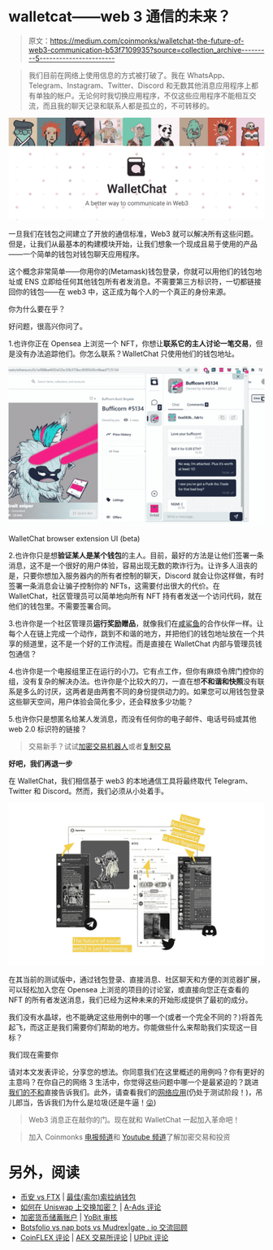 # walletcat——web 3 通信的未来？

> 原文：<https://medium.com/coinmonks/walletchat-the-future-of-web3-communication-b53f7109935?source=collection_archive---------5----------------------->

> 我们目前在网络上使用信息的方式被打破了。我在 WhatsApp、Telegram、Instagram、Twitter、Discord 和无数其他消息应用程序上都有单独的帐户。无论何时我切换应用程序，不仅这些应用程序不能相互交流，而且我的聊天记录和联系人都是孤立的，不可转移的。

![](img/bf0f13734377a1e0a54e2a2924e50721.png)

一旦我们在钱包之间建立了开放的通信标准，Web3 就可以解决所有这些问题。但是，让我们从最基本的构建模块开始，让我们想象一个现成且易于使用的产品——一个简单的钱包对钱包聊天应用程序。

这个概念非常简单——你用你的(Metamask)钱包登录，你就可以用他们的钱包地址或 ENS 立即给任何其他钱包所有者发消息。不需要第三方标识符，一切都链接回你的钱包——在 web3 中，这正成为每个人的一个真正的身份来源。

你为什么要在乎？

好问题，很高兴你问了。

1.也许你正在 Opensea 上浏览一个 NFT，你想让**联系它的主人讨论一笔交易**，但是没有办法追踪他们。你怎么联系？WalletChat 只使用他们的钱包地址。

![](img/e8e54d0d42dd13ea3cb8da6fa8230678.png)

WalletChat browser extension UI (beta)

2.也许你只是想**验证某人是某个钱包**的主人。目前，最好的方法是让他们签署一条消息，这不是一个很好的用户体验，容易出现无数的欺诈行为。让许多人沮丧的是，只要你想加入服务器内的所有者控制的聊天，Discord 就会让你这样做，有时签署一条消息会让骗子控制你的 NFTs，这需要付出很大的代价。在 WalletChat，社区管理员可以简单地向所有 NFT 持有者发送一个访问代码，就在他们的钱包里。不需要签署合同。

3.也许你是一个社区管理员**运行奖励赠品**，就像我们在[咸鲨鱼](https://www.saltysharks.io/)的合作伙伴一样。让每个人在链上完成一个动作，跳到不和谐的地方，并把他们的钱包地址放在一个共享的频道里，这不是一个好的工作流程。而是直接在 WalletChat 内部与管理员钱包通信？

4.也许你是一个电报组里正在运行的小刀。它有点工作，但你有麻烦令牌门控你的组，没有复杂的解决办法。也许你是个比较大的刀，一直在想**不和谐和快照**没有联系是多么的讨厌，这两者是由两套不同的身份提供动力的。如果您可以用钱包登录这些聊天空间，用户体验会简化多少，还会释放多少功能？

5.也许你只是想匿名给某人发消息，而没有任何你的电子邮件、电话号码或其他 web 2.0 标识符的链接？

> 交易新手？试试[加密交易机器人](/coinmonks/crypto-trading-bot-c2ffce8acb2a)或者[复制交易](/coinmonks/top-10-crypto-copy-trading-platforms-for-beginners-d0c37c7d698c)

**好吧，我们再退一步**

在 WalletChat，我们相信基于 web3 的本地通信工具将最终取代 Telegram、Twitter 和 Discord。然而，我们必须从小处着手。

![](img/510acf8119a8ec6a03b639bc6a95423a.png)

在其当前的测试版中，通过钱包登录、直接消息、社区聊天和方便的浏览器扩展，可以轻松加入您在 Opensea 上浏览的项目的讨论室，或直接向您正在查看的 NFT 的所有者发送消息，我们已经为这种未来的开始形成提供了最初的成分。

我们没有水晶球，也不能确定这些用例中的哪一个(或者一个完全不同的？)将首先起飞，而这正是我们需要你们帮助的地方。你能做些什么来帮助我们实现这一目标？

我们现在需要你

请对本文发表评论，分享您的想法。你同意我们在这里概述的用例吗？你有更好的主意吗？在你自己的网络 3 生活中，你觉得这些问题中哪一个是最紧迫的？跳进[我们的不和](https://discord.com/invite/walletchat)直接告诉我们。此外，请查看我们的[网络应用](https://walletchat.fun/)(仍处于测试阶段！)，吊儿郎当，告诉我们为什么是垃圾(还是牛逼！[😜](https://emojipedia.org/winking-face-with-tongue/))

> Web3 消息正在敲你的门。现在就和 WalletChat 一起加入革命吧！

> 加入 Coinmonks [电报频道](https://t.me/coincodecap)和 [Youtube 频道](https://www.youtube.com/c/coinmonks/videos)了解加密交易和投资

# 另外，阅读

*   [币安 vs FTX](https://coincodecap.com/binance-vs-ftx) | [最佳(索尔)索拉纳钱包](https://coincodecap.com/solana-wallets)
*   [如何在 Uniswap 上交换加密？](https://coincodecap.com/swap-crypto-on-uniswap) | [A-Ads 评论](https://coincodecap.com/a-ads-review)
*   [加密货币储蓄账户](/coinmonks/cryptocurrency-savings-accounts-be3bc0feffbf) | [YoBit 审核](/coinmonks/yobit-review-175464162c62)
*   [Botsfolio vs nap bots vs Mudrex](/coinmonks/botsfolio-vs-napbots-vs-mudrex-c81344970c02)|[gate . io 交流回顾](/coinmonks/gate-io-exchange-review-61bf87b7078f)
*   [CoinFLEX 评论](https://coincodecap.com/coinflex-review) | [AEX 交易所评论](https://coincodecap.com/aex-exchange-review) | [UPbit 评论](https://coincodecap.com/upbit-review)